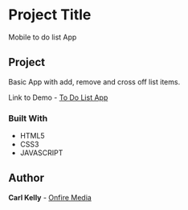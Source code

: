 # Project Title

Mobile to do list App


## Project

Basic App with add, remove and cross off list items.

Link to Demo - [To Do List App](http://onfiremedia.co.uk/todo)

### Built With 

* HTML5
* CSS3
* JAVASCRIPT


## Author

**Carl Kelly** - [Onfire Media](http://www.onfiremedia.co.uk)



